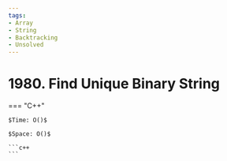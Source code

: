 ```yaml
---
tags:
- Array
- String
- Backtracking
- Unsolved
---
```



# 1980. Find Unique Binary String

=== "C++"

    $Time: O()$

    $Space: O()$

    ```c++
    ```